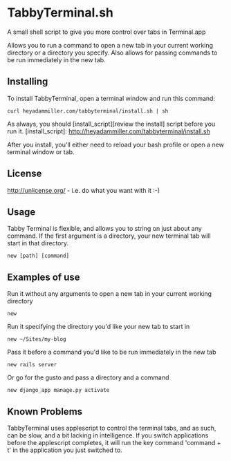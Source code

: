 TabbyTerminal.sh
==================

A small shell script to give you more control over tabs in Terminal.app

Allows you to run a command to open a new tab in your current working directory or a directory you specify. Also allows for passing commands to be run immediately in the new tab. 

Installing
----------

To install TabbyTerminal, open a terminal window and run this command:

	curl heyadammiller.com/tabbyterminal/install.sh | sh
	
As always, you should [install_script][review the install] script before you run it. 
[install_script]: http://heyadammiller.com/tabbyterminal/install.sh

After you install, you'll either need to reload your bash profile or open a new terminal window or tab. 

License
-------

http://unlicense.org/ - i.e. do what you want with it :-)


Usage
-----

Tabby Terminal is flexible, and allows you to string on just about any command. If the first argument is a directory, your new terminal tab will start in that directory. 

	new [path] [command]


Examples of use
---------------

Run it without any arguments to open a new tab in your current working directory

	new 

Run it specifying the directory you'd like your new tab to start in

	new ~/Sites/my-blog

Pass it before a command you'd like to be run immediately in the new tab

	new rails server
	
Or go for the gusto and pass a directory and a command 

	new django_app manage.py activate
	
	
Known Problems
---------------
TabbyTerminal uses applescript to control the terminal tabs, and as such, can be slow, and a bit lacking in intelligence. If you switch applications before the applescript completes, it will run the key command 'command + t' in the application you just switched to. 